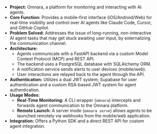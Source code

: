 - **Project:** Omnara, a platform for monitoring and interacting with AI agents.
- **Core Function:** Provides a mobile-first interface (iOS/Android/Web) for real-time visibility and control over AI agents like Claude Code, Cursor, and GitHub Copilot.
- **Problem Solved:** Addresses the issue of long-running, non-interactive AI agent tasks that may get stuck awaiting user input, by externalizing the communication channel.
- **Architecture:**
    - Agents communicate with a FastAPI backend via a custom Model Context Protocol (MCP) and REST API.
    - The backend uses a PostgreSQL database with SQLAlchemy ORM.
    - A notification service sends alerts to user devices (mobile/web).
    - User interactions are relayed back to the agent through the API.
- **Authentication:** Utilizes a dual JWT system; Supabase for user authentication and a custom RSA-based JWT system for agent authentication.
- **Usage Modes:**
    - **Real-Time Monitoring:** A CLI wrapper (`omnara`) intercepts and forwards agent communication to the Omnara platform.
    - **Remote Launch:** A server mode (`omnara serve`) allows agents to be launched remotely via webhooks from the mobile/web application.
- **Integration:** Offers a Python SDK and a direct REST API for custom agent integration.
